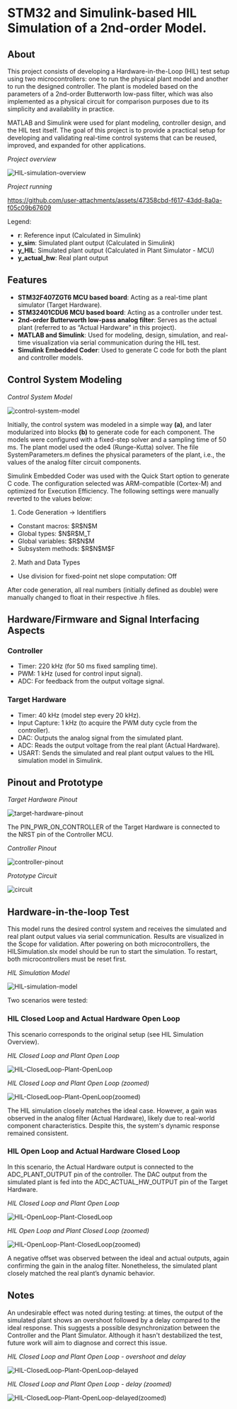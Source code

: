 # STM32 and Simulink-based HIL Simulation of a 2nd-order Model.

## About

This project consists of developing a Hardware-in-the-Loop (HIL) test setup using two microcontrollers: one to run the physical plant model and another to run the designed controller. The plant is modeled based on the parameters of a 2nd-order Butterworth low-pass filter, which was also implemented as a physical circuit for comparison purposes due to its simplicity and availability in practice.

MATLAB and Simulink were used for plant modeling, controller design, and the HIL test itself. The goal of this project is to provide a practical setup for developing and validating real-time control systems that can be reused, improved, and expanded for other applications.

*Project overview*

![HIL-simulation-overview](https://github.com/matheussmachado/stm32-and-simulink-based-hil-simulation-of-a-2nd-order-model/blob/main/HIL-simulation.png)

*Project running*

https://github.com/user-attachments/assets/47358cbd-f617-43dd-8a0a-f05c09b67609

Legend:
- **r**: Reference input (Calculated in Simulink)
- **y_sim**: Simulated plant output (Calculated in Simulink)
- **y_HIL**: Simulated plant output (Calculated in Plant Simulator - MCU)
- **y_actual_hw**: Real plant output

## Features

- **STM32F407ZGT6 MCU based board**: Acting as a real-time plant simulator (Target Hardware).
- **STM32401CDU6 MCU based board**: Acting as a controller under test.
- **2nd-order Butterworth low-pass analog filter**: Serves as the actual plant (referred to as “Actual Hardware” in this project).
- **MATLAB and Simulink**: Used for modeling, design, simulation, and real-time visualization via serial communication during the HIL test.
- **Simulink Embedded Coder**: Used to generate C code for both the plant and controller models.

## Control System Modeling

*Control System Model*

![control-system-model](https://github.com/matheussmachado/stm32-and-simulink-based-hil-simulation-of-a-2nd-order-model/blob/main/control-system-model-evolution.png)

Initially, the control system was modeled in a simple way **(a)**, and later modularized into blocks **(b)** to generate code for each component. The models were configured with a fixed-step solver and a sampling time of 50 ms. The plant model used the ode4 (Runge-Kutta) solver. The file SystemParameters.m defines the physical parameters of the plant, i.e., the values of the analog filter circuit components. 

Simulink Embedded Coder was used with the Quick Start option to generate C code. The configuration selected was ARM-compatible (Cortex-M) and optimized for Execution Efficiency. The following settings were manually reverted to the values below:

1. Code Generation -> Identifiers
- Constant macros: \$R\$N\$M
- Global types: \$N\$R\$M_T
- Global variables: \$R\$N\$M
- Subsystem methods: \$R\$N\$M\$F

2. Math and Data Types
- Use division for fixed-point net slope computation: Off

After code generation, all real numbers (initially defined as double) were manually changed to float in their respective .h files.

## Hardware/Firmware and Signal Interfacing Aspects

### Controller
- Timer: 220 kHz (for 50 ms fixed sampling time).
- PWM: 1 kHz (used for control input signal).
- ADC: For feedback from the output voltage signal.

### Target Hardware
- Timer: 40 kHz (model step every 20 kHz).
- Input Capture: 1 kHz (to acquire the PWM duty cycle from the controller).
- DAC: Outputs the analog signal from the simulated plant.
- ADC: Reads the output voltage from the real plant (Actual Hardware).
- USART: Sends the simulated and real plant output values to the HIL simulation model in Simulink.


## Pinout and Prototype

*Target Hardware Pinout*

![target-hardware-pinout](https://github.com/matheussmachado/stm32-and-simulink-based-hil-simulation-of-a-2nd-order-model/blob/main/target-hardware-pinout.png)

The PIN_PWR_ON_CONTROLLER of the Target Hardware is connected to the NRST pin of the Controller MCU.

*Controller Pinout*

![controller-pinout](https://github.com/matheussmachado/stm32-and-simulink-based-hil-simulation-of-a-2nd-order-model/blob/main/controller-pinout.png)

*Prototype Circuit*

![circuit](https://github.com/matheussmachado/stm32-and-simulink-based-hil-simulation-of-a-2nd-order-model/blob/main/circuit.png)

## Hardware-in-the-loop Test

This model runs the desired control system and receives the simulated and real plant output values via serial communication. Results are visualized in the Scope for validation. After powering on both microcontrollers, the HILSimulation.slx model should be run to start the simulation. To restart, both microcontrollers must be reset first.

*HIL Simulation Model*

![HIL-simulation-model](https://github.com/matheussmachado/stm32-and-simulink-based-hil-simulation-of-a-2nd-order-model/blob/main/HIL-simulation-model.png)

Two scenarios were tested:

### HIL Closed Loop and Actual Hardware Open Loop

This scenario corresponds to the original setup (see HIL Simulation Overview).

*HIL Closed Loop and Plant Open Loop*

![HIL-ClosedLoop-Plant-OpenLoop](https://github.com/matheussmachado/stm32-and-simulink-based-hil-simulation-of-a-2nd-order-model/blob/main/HIL-ClosedLoop-Plant-OpenLoop.png)


*HIL Closed Loop and Plant Open Loop (zoomed)*

![HIL-ClosedLoop-Plant-OpenLoop(zoomed)](https://github.com/matheussmachado/stm32-and-simulink-based-hil-simulation-of-a-2nd-order-model/blob/main/HIL-ClosedLoop-Plant-OpenLoop(zoomed).png)

The HIL simulation closely matches the ideal case. However, a gain was observed in the analog filter (Actual Hardware), likely due to real-world component characteristics. Despite this, the system's dynamic response remained consistent.

### HIL Open Loop and Actual Hardware Closed Loop

In this scenario, the Actual Hardware output is connected to the ADC_PLANT_OUTPUT pin of the controller. The DAC output from the simulated plant is fed into the ADC_ACTUAL_HW_OUTPUT pin of the Target Hardware.

*HIL Closed Loop and Plant Open Loop*

![HIL-OpenLoop-Plant-ClosedLoop](https://github.com/matheussmachado/stm32-and-simulink-based-hil-simulation-of-a-2nd-order-model/blob/main/HIL-OpenLoop-Plant-ClosedLoop.png)

*HIL Open Loop and Plant Closed Loop (zoomed)*

![HIL-OpenLoop-Plant-ClosedLoop(zoomed)](https://github.com/matheussmachado/stm32-and-simulink-based-hil-simulation-of-a-2nd-order-model/blob/main/HIL-OpenLoop-Plant-ClosedLoop(zoomed).png)

A negative offset was observed between the ideal and actual outputs, again confirming the gain in the analog filter. Nonetheless, the simulated plant closely matched the real plant’s dynamic behavior.


## Notes

An undesirable effect was noted during testing: at times, the output of the simulated plant shows an overshoot followed by a delay compared to the ideal response. This suggests a possible desynchronization between the Controller and the Plant Simulator. Although it hasn't destabilized the test, future work will aim to diagnose and correct this issue.

*HIL Closed Loop and Plant Open Loop - overshoot and delay*

![HIL-ClosedLoop-Plant-OpenLoop-delayed](https://github.com/matheussmachado/stm32-and-simulink-based-hil-simulation-of-a-2nd-order-model/blob/main/HIL-ClosedLoop-Plant-OpenLoop-delayed.png)


*HIL Closed Loop and Plant Open Loop - delay (zoomed)*

![HIL-ClosedLoop-Plant-OpenLoop-delayed(zoomed)](https://github.com/matheussmachado/stm32-and-simulink-based-hil-simulation-of-a-2nd-order-model/blob/main/HIL-ClosedLoop-Plant-OpenLoop-delayed(zoomed).png)
